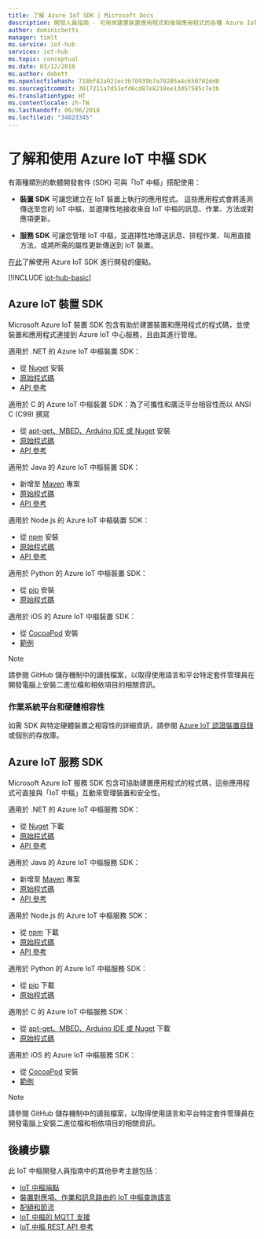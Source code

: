 ```yaml
---
title: 了解 Azure IoT SDK | Microsoft Docs
description: 開發人員指南 - 可用來建置裝置應用程式和後端應用程式的各種 Azure IoT 裝置和服務 SDK 的相關資訊和連結。
author: dominicbetts
manager: timlt
ms.service: iot-hub
services: iot-hub
ms.topic: conceptual
ms.date: 03/12/2018
ms.author: dobett
ms.openlocfilehash: 718bf82a921ec3b70939b7a70205a4c650702dd0
ms.sourcegitcommit: 3017211a7d51efd6cd87e8210ee13d57585c7e3b
ms.translationtype: HT
ms.contentlocale: zh-TW
ms.lasthandoff: 06/06/2018
ms.locfileid: "34823345"
---
```

# <a name="understand-and-use-azure-iot-hub-sdks"></a>了解和使用 Azure IoT 中樞 SDK

有兩種類別的軟體開發套件 (SDK) 可與「IoT 中樞」搭配使用：

* **裝置 SDK** 可讓您建立在 IoT 裝置上執行的應用程式。 這些應用程式會將遙測傳送至您的 IoT 中樞，並選擇性地接收來自 IoT 中樞的訊息、作業、方法或對應項更新。

* **服務 SDK** 可讓您管理 IoT 中樞，並選擇性地傳送訊息、排程作業、叫用直接方法，或將所需的屬性更新傳送到 IoT 裝置。

[在此][lnk-benefits-blog]了解使用 Azure IoT SDK 進行開發的優點。

[!INCLUDE [iot-hub-basic](../../includes/iot-hub-basic-partial.md)]

## <a name="azure-iot-device-sdks"></a>Azure IoT 裝置 SDK

Microsoft Azure IoT 裝置 SDK 包含有助於建置裝置和應用程式的程式碼，並使裝置和應用程式連接到 Azure IoT 中心服務，且由其進行管理。

適用於 .NET 的 Azure IoT 中樞裝置 SDK： 
* 從 [Nuget][lnk-nuget-csharp-device] 安裝
* [原始程式碼][lnk-dotnet-sdk]
* [API 參考][lnk-dotnet-ref]

適用於 C 的 Azure IoT 中樞裝置 SDK：為了可攜性和廣泛平台相容性而以 ANSI C (C99) 撰寫
* 從 [apt-get、MBED、Arduino IDE 或 Nuget][lnk-c-package] 安裝
* [原始程式碼][lnk-c-sdk]
* [API 參考][lnk-c-ref]

適用於 Java 的 Azure IoT 中樞裝置 SDK： 
* 新增至 [Maven][lnk-maven-device] 專案
* [原始程式碼][lnk-java-sdk]
* [API 參考][lnk-java-ref]

適用於 Node.js 的 Azure IoT 中樞裝置 SDK： 
* 從 [npm][lnk-npm-device] 安裝
* [原始程式碼][lnk-node-sdk]
* [API 參考][lnk-node-ref]

適用於 Python 的 Azure IoT 中樞裝置 SDK： 
* 從 [pip][lnk-pip-device] 安裝
* [原始程式碼][lnk-python-sdk]

適用於 iOS 的 Azure IoT 中樞裝置 SDK： 
* 從 [CocoaPod][lnk-cocoa-device] 安裝
* [範例][lnk-ios-sample]

> [!NOTE]
> 請參閱 GitHub 儲存機制中的讀我檔案，以取得使用語言和平台特定套件管理員在開發電腦上安裝二進位檔和相依項目的相關資訊。
> 
> 

### <a name="os-platform-and-hardware-compatibility"></a>作業系統平台和硬體相容性

如需 SDK 與特定硬體裝置之相容性的詳細資訊，請參閱 [Azure IoT 認證裝置目錄][lnk-certified]或個別的存放庫。

## <a name="azure-iot-service-sdks"></a>Azure IoT 服務 SDK

Microsoft Azure IoT 服務 SDK 包含可協助建置應用程式的程式碼，這些應用程式可直接與「IoT 中樞」互動來管理裝置和安全性。

適用於 .NET 的 Azure IoT 中樞服務 SDK：
* 從 [Nuget][lnk-nuget-csharp-service] 下載
* [原始程式碼][lnk-dotnet-sdk]
* [API 參考][lnk-dotnet-service-ref]

適用於 Java 的 Azure IoT 中樞服務 SDK： 
* 新增至 [Maven][lnk-maven-service] 專案
* [原始程式碼][lnk-java-sdk]
* [API 參考][lnk-java-service-ref]

適用於 Node.js 的 Azure IoT 中樞服務 SDK： 
* 從 [npm][lnk-npm-service] 下載
* [原始程式碼][lnk-node-sdk]
* [API 參考][lnk-node-service-ref]

適用於 Python 的 Azure IoT 中樞服務 SDK： 
* 從 [pip][lnk-pip-service] 下載
* [原始程式碼][lnk-python-sdk]

適用於 C 的 Azure IoT 中樞服務 SDK： 
* 從 [apt-get、MBED、Arduino IDE 或 Nuget][lnk-c-package] 下載
* [原始程式碼][lnk-c-sdk]

適用於 iOS 的 Azure IoT 中樞服務 SDK： 
* 從 [CocoaPod][lnk-cocoa-service] 安裝
* [範例][lnk-ios-sample]

> [!NOTE]
> 請參閱 GitHub 儲存機制中的讀我檔案，以取得使用語言和平台特定套件管理員在開發電腦上安裝二進位檔和相依項目的相關資訊。


## <a name="next-steps"></a>後續步驟

此 IoT 中樞開發人員指南中的其他參考主題包括︰

* [IoT 中樞端點][lnk-devguide-endpoints]
* [裝置對應項、作業和訊息路由的 IoT 中樞查詢語言][lnk-devguide-query]
* [配額和節流][lnk-devguide-quotas]
* [IoT 中樞的 MQTT 支援][lnk-devguide-mqtt]
* [IoT 中樞 REST API 參考][lnk-rest-ref]

<!-- Links and images -->

[lnk-c-sdk]: https://github.com/Azure/azure-iot-sdk-c
[lnk-dotnet-sdk]: https://github.com/Azure/azure-iot-sdk-csharp
[lnk-java-sdk]: https://github.com/Azure/azure-iot-sdk-java
[lnk-node-sdk]: https://github.com/Azure/azure-iot-sdk-node
[lnk-python-sdk]: https://github.com/Azure/azure-iot-sdk-python
[lnk-certified]: https://catalog.azureiotsuite.com/

[lnk-dotnet-ref]: https://docs.microsoft.com/dotnet/api/microsoft.azure.devices?view=azure-dotnet
[lnk-dotnet-service-ref]: https://docs.microsoft.com/dotnet/api/microsoft.azure.devices
[lnk-c-ref]: https://azure.github.io/azure-iot-sdk-c/index.html
[lnk-java-ref]: https://docs.microsoft.com/java/api/com.microsoft.azure.sdk.iot.device
[lnk-node-ref]: https://docs.microsoft.com/javascript/api/azure-iot-device/?view=azure-iot-typescript-latest
[lnk-rest-ref]: https://docs.microsoft.com/rest/api/iothub/
[lnk-java-service-ref]: https://docs.microsoft.com/java/api/com.microsoft.azure.sdk.iot.service
[lnk-node-service-ref]: https://docs.microsoft.com/javascript/api/azure-iothub/?view=azure-iot-typescript-latest

[lnk-maven-device]: https://github.com/Azure/azure-iot-sdk-java/blob/master/doc/java-devbox-setup.md#for-the-device-sdk
[lnk-maven-service]: https://github.com/Azure/azure-iot-sdk-java/blob/master/doc/java-devbox-setup.md#for-the-service-sdk
[lnk-npm-device]: https://www.npmjs.com/package/azure-iot-device
[lnk-npm-service]: https://www.npmjs.com/package/azure-iothub
[lnk-nuget-csharp-device]: https://www.nuget.org/packages/Microsoft.Azure.Devices.Client/
[lnk-nuget-csharp-service]: https://www.nuget.org/packages/Microsoft.Azure.Devices/
[lnk-c-package]: https://github.com/Azure/azure-iot-sdk-c/blob/master/iothub_client/readme.md
[lnk-pip-device]: https://pypi.python.org/pypi/azure-iothub-device-client/
[lnk-pip-service]: https://pypi.python.org/pypi/azure-iothub-service-client/


[lnk-devguide-endpoints]: iot-hub-devguide-endpoints.md
[lnk-devguide-quotas]: iot-hub-devguide-quotas-throttling.md
[lnk-devguide-query]: iot-hub-devguide-query-language.md
[lnk-devguide-mqtt]: iot-hub-mqtt-support.md
[lnk-benefits-blog]: https://azure.microsoft.com/blog/benefits-of-using-the-azure-iot-sdks-in-your-azure-iot-solution/
[lnk-cocoa-device]: https://cocoapods.org/pods/AzureIoTHubClient
[lnk-ios-sample]: https://github.com/Azure-Samples/azure-iot-samples-ios
[lnk-cocoa-service]: https://cocoapods.org/pods/AzureIoTHubServiceClient